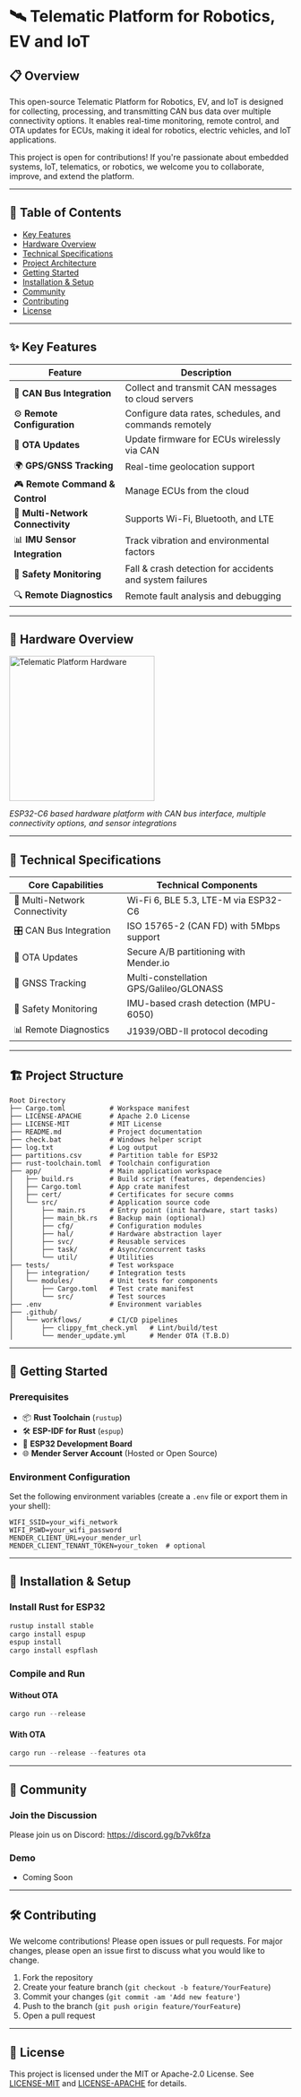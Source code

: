 # 🛰️ Telematic Platform for Robotics, EV and IoT

## 📋 Overview

This open-source Telematic Platform for Robotics, EV, and IoT is designed for collecting, processing, and transmitting CAN bus data over multiple connectivity options. It enables real-time monitoring, remote control, and OTA updates for ECUs, making it ideal for robotics, electric vehicles, and IoT applications.

This project is open for contributions! If you're passionate about embedded systems, IoT, telematics, or robotics, we welcome you to collaborate, improve, and extend the platform.

---

## 📑 Table of Contents

- [Key Features](#-key-features)
- [Hardware Overview](#-hardware-overview)
- [Technical Specifications](#-technical-specifications)
- [Project Architecture](#-project-architecture)
- [Getting Started](#-getting-started)
- [Installation & Setup](#-installation--setup)
- [Community](#-community)
- [Contributing](#-contributing)
- [License](#-license)

---

## ✨ Key Features

| Feature                           | Description                                              |
| --------------------------------- | -------------------------------------------------------- |
| 🔄 **CAN Bus Integration**        | Collect and transmit CAN messages to cloud servers       |
| ⚙️ **Remote Configuration**       | Configure data rates, schedules, and commands remotely   |
| 📡 **OTA Updates**                | Update firmware for ECUs wirelessly via CAN              |
| 🌍 **GPS/GNSS Tracking**          | Real-time geolocation support                            |
| 🎮 **Remote Command & Control**   | Manage ECUs from the cloud                               |
| 📶 **Multi-Network Connectivity** | Supports Wi-Fi, Bluetooth, and LTE                       |
| 📊 **IMU Sensor Integration**     | Track vibration and environmental factors                |
| 🚨 **Safety Monitoring**          | Fall & crash detection for accidents and system failures |
| 🔍 **Remote Diagnostics**         | Remote fault analysis and debugging                      |

---

## 📸 Hardware Overview

<img width="259" alt="Telematic Platform Hardware" src="https://github.com/user-attachments/assets/8cb6f342-93dc-4081-9f0b-baa21884126f" />

_ESP32-C6 based hardware platform with CAN bus interface, multiple connectivity options, and sensor integrations_

---

## 🔧 Technical Specifications

| **Core Capabilities**         | **Technical Components**                |
| ----------------------------- | --------------------------------------- |
| 📡 Multi-Network Connectivity | Wi-Fi 6, BLE 5.3, LTE-M via ESP32-C6    |
| 🎛️ CAN Bus Integration        | ISO 15765-2 (CAN FD) with 5Mbps support |
| 🔄 OTA Updates                | Secure A/B partitioning with Mender.io  |
| 📍 GNSS Tracking              | Multi-constellation GPS/Galileo/GLONASS |
| 🚨 Safety Monitoring          | IMU-based crash detection (MPU-6050)    |
| 📊 Remote Diagnostics         | J1939/OBD-II protocol decoding          |

---

## 🏗️ Project Structure

```text
Root Directory
├── Cargo.toml           # Workspace manifest
├── LICENSE-APACHE       # Apache 2.0 License
├── LICENSE-MIT          # MIT License
├── README.md            # Project documentation
├── check.bat            # Windows helper script
├── log.txt              # Log output
├── partitions.csv       # Partition table for ESP32
├── rust-toolchain.toml  # Toolchain configuration
├── app/                 # Main application workspace
│   ├── build.rs         # Build script (features, dependencies)
│   ├── Cargo.toml       # App crate manifest
│   ├── cert/            # Certificates for secure comms
│   └── src/             # Application source code
│       ├── main.rs      # Entry point (init hardware, start tasks)
│       ├── main_bk.rs   # Backup main (optional)
│       ├── cfg/         # Configuration modules
│       ├── hal/         # Hardware abstraction layer
│       ├── svc/         # Reusable services
│       ├── task/        # Async/concurrent tasks
│       └── util/        # Utilities
├── tests/               # Test workspace
│   ├── integration/     # Integration tests
│   └── modules/         # Unit tests for components
│       ├── Cargo.toml   # Test crate manifest
│       └── src/         # Test sources
├── .env                 # Environment variables
├── .github/
│   └── workflows/       # CI/CD pipelines
│       ├── clippy_fmt_check.yml   # Lint/build/test
│       └── mender_update.yml      # Mender OTA (T.B.D)
```

---

## 🚀 Getting Started

### Prerequisites

- 📦 **Rust Toolchain** (`rustup`)
- 🛠 **ESP-IDF for Rust** (`espup`)
- 🔌 **ESP32 Development Board**
- 🌐 **Mender Server Account** (Hosted or Open Source)

### Environment Configuration

Set the following environment variables (create a `.env` file or export them in your shell):

```shell
WIFI_SSID=your_wifi_network
WIFI_PSWD=your_wifi_password
MENDER_CLIENT_URL=your_mender_url
MENDER_CLIENT_TENANT_TOKEN=your_token  # optional
```

---

## 🔨 Installation & Setup

### Install Rust for ESP32

```powershell
rustup install stable
cargo install espup
espup install
cargo install espflash
```

### Compile and Run

#### Without OTA

```powershell
cargo run --release
```

#### With OTA

```powershell
cargo run --release --features ota
```

---

## 🤝 Community

### Join the Discussion

Please join us on Discord: https://discord.gg/b7vk6fza

### Demo

- Coming Soon

---

## 🛠️ Contributing

We welcome contributions! Please open issues or pull requests. For major changes, please open an issue first to discuss what you would like to change.

1. Fork the repository
2. Create your feature branch (`git checkout -b feature/YourFeature`)
3. Commit your changes (`git commit -am 'Add new feature'`)
4. Push to the branch (`git push origin feature/YourFeature`)
5. Open a pull request

---

## 📄 License

This project is licensed under the MIT or Apache-2.0 License. See [LICENSE-MIT](LICENSE-MIT) and [LICENSE-APACHE](LICENSE-APACHE) for details.
